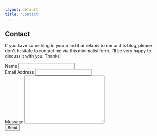 ```yaml
---
layout: default
title: "Contact"
---
```


<div id="contact">
  <h2 class="pageTitle">Contact</h2>

  <div class="contactContent">
    <p>If you have something in your mind that related to me or this blog, please don't hesitate to contact me via this minimalist form. I'll be very happy to discuss it with you. Thanks!</p>
  </div>

  <form action="http://formspree.io/wandaisra@gmail.com" method="POST">
    <label for="name">Name</label>
    <input type="text" id="name" name="name" class="full-width" required><br>
    <label for="email">Email Address</label>
    <input type="email" id="email" name="_replyto" class="full-width" required><br>
    <label for="message">Message</label>
    <textarea
      name="message"
      id="message"
      cols="30"
      rows="10"
      class="full-width"
      required></textarea><br>
    <input type="submit" value="Send" class="button">
  </form>
</div>
